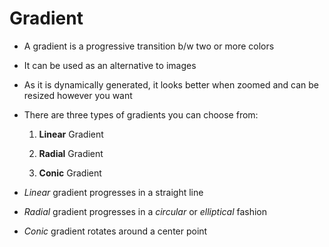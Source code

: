 # Gradient

- A gradient is a progressive transition b/w two or more colors

- It can be used as an alternative to images

- As it is dynamically generated, it looks better when zoomed and can be resized
however you want

- There are three types of gradients you can choose from:

    1. **Linear** Gradient

    2. **Radial** Gradient

    3. **Conic** Gradient

- *Linear* gradient progresses in a straight line

- *Radial* gradient progresses in a *circular* or *elliptical* fashion

- *Conic* gradient rotates around a center point

